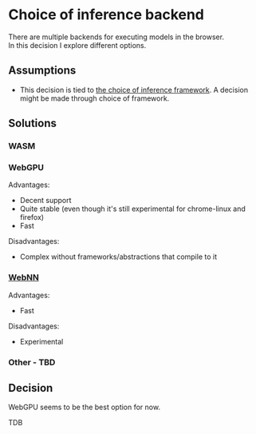 # Choice of inference backend

There are multiple backends for executing models in the browser.  
In this decision I explore different options.

## Assumptions

-   This decision is tied to [the choice of inference framework](1.1-inference-framework.md). A decision might be made through choice of framework.

## Solutions

### WASM

### WebGPU

Advantages:

-   Decent support
-   Quite stable (even though it's still experimental for chrome-linux and firefox)
-   Fast

Disadvantages:

-   Complex without frameworks/abstractions that compile to it

### [WebNN](https://webmachinelearning.github.io/webnn-intro/)

Advantages:

-   Fast

Disadvantages:

-   Experimental

### Other - TBD

## Decision

WebGPU seems to be the best option for now.

TDB
